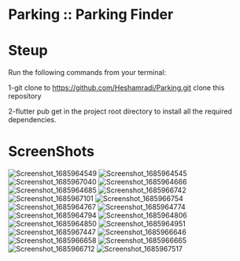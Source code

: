 # Parking :: Parking Finder


# Steup
Run the following commands from your terminal:

1-git clone to https://github.com/Heshamradi/Parking.git clone this repository

2-flutter pub get in the project root directory to install all the required dependencies.

# ScreenShots 
![Screenshot_1685964549](https://github.com/Heshamradi/Parking/assets/90778150/f5b7a611-0577-49b6-8381-17c38b719b95)
![Screenshot_1685964545](https://github.com/Heshamradi/Parking/assets/90778150/028d968b-44d4-49ed-89c5-9c9eddec49d2)
![Screenshot_1685967040](https://github.com/Heshamradi/Parking/assets/90778150/302b102b-efa0-4a79-9874-3d0e50345ae2)
![Screenshot_1685964666](https://github.com/Heshamradi/Parking/assets/90778150/70a7454a-d811-47f7-9d88-c4b29e7a615d)
![Screenshot_1685964685](https://github.com/Heshamradi/Parking/assets/90778150/5d75135e-1b71-4feb-9462-2f85f09f0332)
![Screenshot_1685966742](https://github.com/Heshamradi/Parking/assets/90778150/c5063896-fa29-400d-8b30-a73bbc351546)
![Screenshot_1685967101](https://github.com/Heshamradi/Parking/assets/90778150/1047128b-fceb-4d31-a838-3d9a094f45f8)
![Screenshot_1685966754](https://github.com/Heshamradi/Parking/assets/90778150/ae7d2467-fffd-4f97-95ed-fb57b23342dc)
![Screenshot_1685964767](https://github.com/Heshamradi/Parking/assets/90778150/ff789a60-06e4-4b53-a884-1975a6ac7f4d)
![Screenshot_1685964774](https://github.com/Heshamradi/Parking/assets/90778150/8614499e-299d-481d-9c8b-8f8a9fdb6779)
![Screenshot_1685964794](https://github.com/Heshamradi/Parking/assets/90778150/fa6db208-773c-4b51-90ed-faa436fb4519)
![Screenshot_1685964806](https://github.com/Heshamradi/Parking/assets/90778150/4bcb273e-b37c-45c1-812d-3b8491176195)
![Screenshot_1685964850](https://github.com/Heshamradi/Parking/assets/90778150/16a11df3-8fc2-43e1-ba6b-b243db3b4002)
![Screenshot_1685964951](https://github.com/Heshamradi/Parking/assets/90778150/a8b52b2e-3f73-4a26-8d94-ad334abb84c2)
![Screenshot_1685967447](https://github.com/Heshamradi/Parking/assets/90778150/555393b8-48d9-4c7f-bd28-9c249b8d1745)
![Screenshot_1685966646](https://github.com/Heshamradi/Parking/assets/90778150/73ec8a96-d48f-4620-b435-a344a631228b)
![Screenshot_1685966658](https://github.com/Heshamradi/Parking/assets/90778150/4cab3c2a-4915-421c-a06b-95832765ea1d)
![Screenshot_1685966665](https://github.com/Heshamradi/Parking/assets/90778150/43d03d2c-15b6-4965-96ac-9e9c1fedc1e7)
![Screenshot_1685966712](https://github.com/Heshamradi/Parking/assets/90778150/ffd197a5-6c49-4370-a001-34b9afeb9290)
![Screenshot_1685967517](https://github.com/Heshamradi/Parking/assets/90778150/93b47e74-f8b7-49b1-8295-e28d59e010a8)

